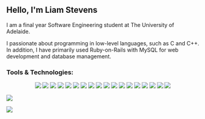 <h2 align="left">Hello, I'm Liam Stevens</h2>
<p align="left">
  I am a final year Software Engineering student at The University of Adelaide.
  
  I passionate about programming in low-level languages, such as C and C++. In addition, I have primarily used Ruby-on-Rails with MySQL for web development and database management.
</p>

<h3 align="left">Tools & Technologies:</h3>
<p align="center">
  <img src="https://img.shields.io/badge/C++-00599C?style=for-the-badge&logo=c%2B%2B&logoColor=white">
  <img src="https://img.shields.io/badge/C-276DC2?style=for-the-badge&logo=c&logoColor=white">
  <img src="https://img.shields.io/badge/Python-14354C?style=for-the-badge&logo=python&logoColor=white">
  <img src="https://img.shields.io/badge/Ruby-CC342D?style=for-the-badge&logo=ruby&logoColor=white">
  <img src="https://img.shields.io/badge/Ruby on Rails-CC0000?style=for-the-badge&logo=ruby+on+rails&logoColor=white">
  <img src="https://img.shields.io/badge/Cucumber-23A93C?style=for-the-badge&logo=cucumber&logoColor=white">
  <img src="https://img.shields.io/badge/Docker-2496ED?style=for-the-badge&logo=docker&logoColor=white">
  <img src="https://img.shields.io/badge/Apache Cordova-222222?style=for-the-badge&logo=apache+cordova&logoColor=E8E8E8">
  <img src="https://img.shields.io/badge/HTML5-E34F26?style=for-the-badge&logo=html5&logoColor=white">
  <img src="https://img.shields.io/badge/CSS-1572B6?&style=for-the-badge&logo=css3&logoColor=white">
  <img src="https://img.shields.io/badge/JavaScript-323330?style=for-the-badge&logo=javascript&logoColor=F7DF1E">
  <img src="https://img.shields.io/badge/Node.JS-339933?style=for-the-badge&logo=node.js&logoColor=white">
  <img src="https://img.shields.io/badge/MySQL-4479A1?style=for-the-badge&logo=mysql&logoColor=white">
  <img src="https://img.shields.io/badge/SQLite-003B57?style=for-the-badge&logo=sqlite&logoColor=white">
  <img src="https://img.shields.io/badge/Bash-4EAA25?style=for-the-badge&logo=gnu+bash&logoColor=white"> 
  <img src="https://img.shields.io/badge/GitHub-100000?style=for-the-badge&logo=github&logoColor=white">
  <img src="https://img.shields.io/badge/Git-F05032?style=for-the-badge&logo=git&logoColor=white">
  <img src="https://img.shields.io/badge/Markdown-000000?style=for-the-badge&logo=markdown&logoColor=white"> 
</p>

<p>
  <a href="https://github.com/Liam-Stevens/">
    <img align="center" src="https://github-readme-stats.vercel.app/api?username=Liam-Stevens&count_private=true&hide_title=true&hide_border=true&show_icons=true&theme=tokyonight"/>
  </a>
</p>
<p>
  <a href="https://github.com/Liam-Stevens/">
    <img align="center" src="https://github-readme-stats.vercel.app/api/top-langs/?username=Liam-Stevens&count_private=true&langs_count=8&hide_border=true&layout=compact&theme=tokyonight" />
  </a>
</p>
